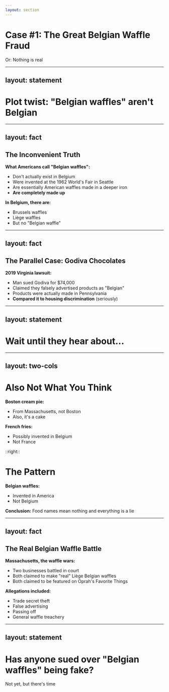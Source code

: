 ```yaml
---
layout: section
---
```

# Case #1: The Great Belgian Waffle Fraud
Or: Nothing is real

---
layout: statement
---
# Plot twist: "Belgian waffles" aren't Belgian

---
layout: fact
---
## The Inconvenient Truth

**What Americans call "Belgian waffles":**
- Don't actually exist in Belgium
- Were invented at the 1962 World's Fair in Seattle
- Are essentially American waffles made in a deeper iron
- **Are completely made up**

**In Belgium, there are:**
- Brussels waffles
- Liège waffles
- But no "Belgian waffle"

---
layout: fact
---
## The Parallel Case: Godiva Chocolates

**2019 Virginia lawsuit:**
- Man sued Godiva for $74,000
- Claimed they falsely advertised products as "Belgian"
- Products were actually made in Pennsylvania
- **Compared it to housing discrimination** (seriously)

---
layout: statement
---
# Wait until they hear about...

---
layout: two-cols
---

# Also Not What You Think

**Boston cream pie:**
- From Massachusetts, not Boston
- Also, it's a cake

**French fries:**
- Possibly invented in Belgium
- Not France

::right::

# The Pattern

**Belgian waffles:**
- Invented in America
- Not Belgium

**Conclusion:**
Food names mean nothing and everything is a lie

---
layout: fact
---
## The Real Belgian Waffle Battle

**Massachusetts, the waffle wars:**
- Two businesses battled in court
- Both claimed to make "real" Liège Belgian waffles
- Both claimed to be featured on Oprah's Favorite Things

**Allegations included:**
- Trade secret theft
- False advertising
- Passing off
- General waffle treachery

---
layout: statement
---
# Has anyone sued over "Belgian waffles" being fake?

Not yet, but there's time
